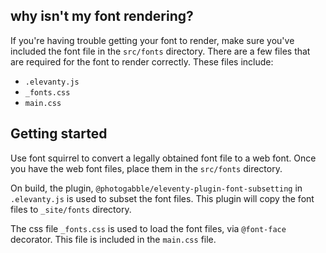 ## why isn't my font rendering?
If you're having trouble getting your font to render, make sure you've included the font file in the `src/fonts` directory. There are a few files that are required for the font to render correctly. These files include:
- `.elevanty.js`
- `_fonts.css`
- `main.css`

## Getting started
Use font squirrel to convert a legally obtained font file to a web font. Once you have the web font files, place them in the `src/fonts` directory.

On build, the plugin, `@photogabble/eleventy-plugin-font-subsetting` in `.elevanty.js` is used to subset the font files. This plugin will copy the font files to `_site/fonts` directory.

The css file `_fonts.css` is used to load the font files, via `@font-face` decorator. This file is included in the `main.css` file.